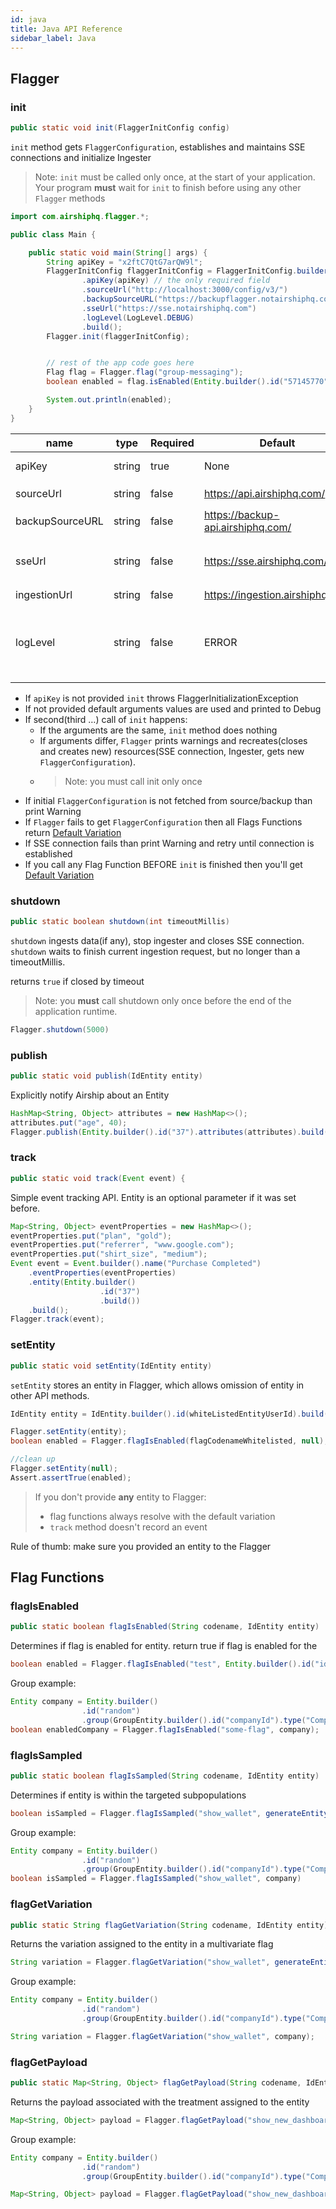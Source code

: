 ```yaml
---
id: java
title: Java API Reference
sidebar_label: Java
---
```


## Flagger
### init

```java
public static void init(FlaggerInitConfig config)
```

`init` method gets `FlaggerConfiguration`, establishes and maintains SSE connections and initialize Ingester

> Note: `init` must be called only once, at the start of your application. 
>Your program __must__ wait for `init` to finish before using any other `Flagger` methods

```java
import com.airshiphq.flagger.*;

public class Main {

    public static void main(String[] args) {
        String apiKey = "x2ftC7QtG7arQW9l";
        FlaggerInitConfig flaggerInitConfig = FlaggerInitConfig.builder()
                .apiKey(apiKey) // the only required field
                .sourceUrl("http://localhost:3000/config/v3/")
                .backupSourceURL("https://backupflagger.notairshiphq.com")
                .sseUrl("https://sse.notairshiphq.com")
                .logLevel(LogLevel.DEBUG)
                .build();
        Flagger.init(flaggerInitConfig);


        // rest of the app code goes here
        Flag flag = Flagger.flag("group-messaging");
        boolean enabled = flag.isEnabled(Entity.builder().id("57145770").build());

        System.out.println(enabled);
    }
}
```

| name            | type   | Required | Default                           | Description                                                                                             |
| --------------- | ------ | -------- | --------------------------------- | ------------------------------------------------------------------------------------------------------- |
| apiKey          | string | true     | None                              | API key to an environment                                                                               |
| sourceUrl       | string | false    | https://api.airshiphq.com/        | URL to get `FlaggerConfiguration`                                                                         |
| backupSourceURL | string | false    | https://backup-api.airshiphq.com/ | backup URL to get `FlaggerConfiguration`                                                                  |
| sseUrl          | string | false    | https://sse.airshiphq.com/        | URL for real-time updates of `FlaggerConfiguration` via sse                                                                       |
| ingestionUrl    | string | false    | https://ingestion.airshiphq.com   | URL for ingestion                                                                                       |
| logLevel        | string | false    | ERROR                             | set up log level: ERROR, WARN, DEBUG. Debug is the most verbose level and includes all Network requests |

- If `apiKey` is not provided `init` throws FlaggerInitializationException
- If not provided default arguments values are used and printed to Debug
- If second(third …) call of `init` happens:
    - If the arguments are the same, `init` method does nothing
    - If arguments differ, `Flagger` prints warnings and recreates(closes and creates new) resources(SSE connection, 
    Ingester, gets new `FlaggerConfiguration`).
    - > Note: you must call init only once
- If initial `FlaggerConfiguration` is not fetched from source/backup than print Warning
- If `Flagger` fails to get `FlaggerConfiguration` then all Flags Functions return [Default Variation](../flagger-sdk/default-variation.md)
- If SSE connection fails than print Warning and retry until connection is established
- If you call any Flag Function BEFORE `init` is finished then you'll get [Default Variation](../flagger-sdk/default-variation.md)  


### shutdown

```java
public static boolean shutdown(int timeoutMillis) 
```

`shutdown` ingests data(if any), stop ingester and closes SSE connection.
`shutdown` waits to finish current ingestion request, but no longer than a timeoutMillis.

returns `true` if closed by timeout 

> Note: you __must__ call shutdown only once before the end of the application runtime. 

```java
Flagger.shutdown(5000)
```

### publish

```java
public static void publish(IdEntity entity) 
```

Explicitly notify Airship about an Entity

```java
HashMap<String, Object> attributes = new HashMap<>();
attributes.put("age", 40);
Flagger.publish(Entity.builder().id("37").attributes(attributes).build());
```

### track

```java
public static void track(Event event) {
```

Simple event tracking API.
Entity is an optional parameter if it was set before.

```java
Map<String, Object> eventProperties = new HashMap<>();
eventProperties.put("plan", "gold");
eventProperties.put("referrer", "www.google.com");
eventProperties.put("shirt_size", "medium");
Event event = Event.builder().name("Purchase Completed")
    .eventProperties(eventProperties)
    .entity(Entity.builder()
                    .id("37")
                    .build())
    .build();
Flagger.track(event);
```

### setEntity

```java
public static void setEntity(IdEntity entity)
```

`setEntity` stores an entity in Flagger, which allows omission of entity in other API methods. 

```java
IdEntity entity = IdEntity.builder().id(whiteListedEntityUserId).build();

Flagger.setEntity(entity);
boolean enabled = Flagger.flagIsEnabled(flagCodenameWhitelisted, null);

//clean up
Flagger.setEntity(null);
Assert.assertTrue(enabled);
```

>If you don't provide __any__ entity to Flagger:
>- flag functions always resolve with the default variation
>- `track` method doesn't record an event

Rule of thumb: make sure you provided an entity to the Flagger

## Flag Functions
### flagIsEnabled

```java
public static boolean flagIsEnabled(String codename, IdEntity entity) 
```

Determines if flag is enabled for entity.
return true if flag is enabled for the 

```java
boolean enabled = Flagger.flagIsEnabled("test", Entity.builder().id("id").build());
```


Group example:

```java
Entity company = Entity.builder()
                .id("random")
                .group(GroupEntity.builder().id("companyId").type("Company").build()).build();
boolean enabledCompany = Flagger.flagIsEnabled("some-flag", company);
```


### flagIsSampled

```java
public static boolean flagIsSampled(String codename, IdEntity entity) 
```

Determines if entity is within the targeted subpopulations

```java
boolean isSampled = Flagger.flagIsSampled("show_wallet", generateEntity());
```

Group example:

```java
Entity company = Entity.builder()
                .id("random")
                .group(GroupEntity.builder().id("companyId").type("Company").build()).build();
boolean isSampled = Flagger.flagIsSampled("show_wallet", company)
```

### flagGetVariation

```java
public static String flagGetVariation(String codename, IdEntity entity)
```

Returns the variation assigned to the entity in a multivariate flag

```java
String variation = Flagger.flagGetVariation("show_wallet", generateEntity());
```

Group example:

```java
Entity company = Entity.builder()
                .id("random")
                .group(GroupEntity.builder().id("companyId").type("Company").build()).build();

String variation = Flagger.flagGetVariation("show_wallet", company);
```

### flagGetPayload

```java
public static Map<String, Object> flagGetPayload(String codename, IdEntity entity)
```

Returns the payload associated with the treatment assigned to the entity

```java
Map<String, Object> payload = Flagger.flagGetPayload("show_new_dashboard", someEntity);
```

Group example:

```java
Entity company = Entity.builder()
                .id("random")
                .group(GroupEntity.builder().id("companyId").type("Company").build()).build();

Map<String, Object> payload = Flagger.flagGetPayload("show_new_dashboard", company);
```